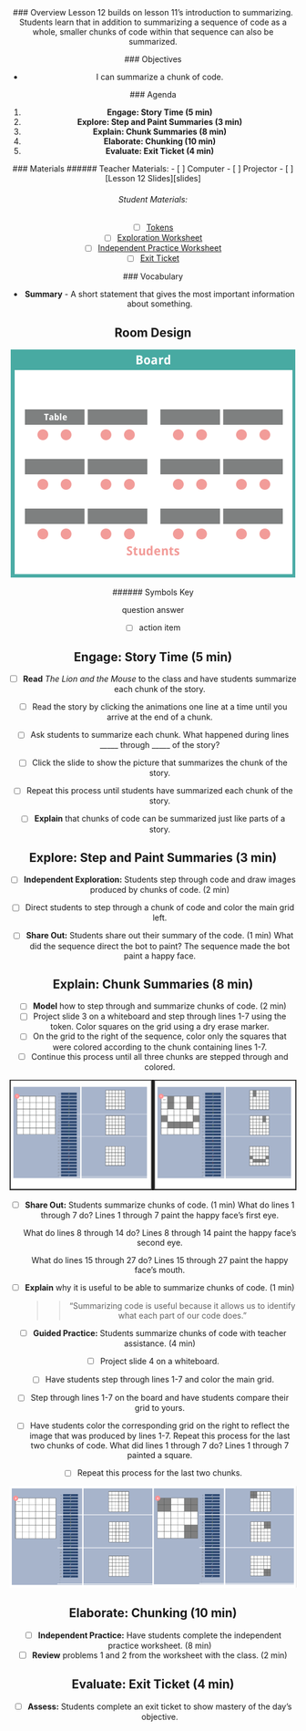 <header class='header' title='Summarizing II' subtitle='Lesson 12'/>

<notable>
<iconp src='/icons/activity.png'>### Overview</iconp>
Lesson 12 builds on lesson 11’s introduction to summarizing. Students learn that in addition to summarizing a sequence of code as a whole, smaller chunks of code within that sequence can also be summarized.


<iconp src='/icons/objectives.png'>### Objectives</iconp>
- I can summarize a chunk of code.

<iconp src='/icons/agenda.png'>### Agenda</iconp>

1. **Engage: Story Time (5 min)**
1. **Explore: Step and Paint Summaries (3 min)**
1. **Explain: Chunk Summaries (8 min)**
1. **Elaborate: Chunking (10 min)**
1. **Evaluate: Exit Ticket (4 min)**

<note>
<iconp src='/icons/materials.png'>### Materials</iconp>
###### Teacher Materials:
- [ ] Computer
- [ ] Projector
- [ ] [Lesson 12 Slides][slides]

###### Student Materials:
- [ ] [Tokens][token]
- [ ] [Exploration Worksheet][explore]
- [ ] [Independent Practice Worksheet][practice]
- [ ] [Exit Ticket][ticket]

<iconp src='/icons/vocab.png'>### Vocabulary</iconp>
- **Summary** - A short statement that gives the most important information about something.


</note>

<pagebreak/>

## Room Design
![room](./images/layout-tables.png)

<note borderLeft='2px solid green' mt='2em'>
###### Symbols Key

<iconp ml='1.65em' type='question'>question</iconp>
<iconp ml='1.65em' type='answer'>answer</iconp>
- [ ] action item

</note>

<pagebreak/>

## Engage: Story Time (5 min)
- [ ] **Read** *The Lion and the Mouse* to the class and have students summarize each chunk of the story.

- [ ] Read the story by clicking the animations one line at a time until you arrive at the end of a chunk.
- [ ] Ask students to summarize each chunk.
	<iconp type='question'>What happened during lines _____ through _____ of the story?</iconp>

- [ ] Click the slide to show the picture that summarizes the chunk of the story.
- [ ] Repeat this process until students have summarized each chunk of the story.

-  [ ] **Explain** that chunks of code can be summarized just like parts of a story.

## Explore: Step and Paint Summaries (3 min)
- [ ] **Independent Exploration:** Students step through code and draw images produced by chunks of code. (2 min)
- [ ] Direct students to step through a chunk of code and color the main grid left.

- [ ] **Share Out:** Students share out their summary of the code. (1 min)
	<iconp type='question'>What did the sequence direct the bot to paint?</iconp>
	<iconp type='answer'>The sequence made the bot paint a happy face.</iconp>

## Explain: Chunk Summaries (8 min)
- [ ] **Model** how to step through and summarize chunks of code. (2 min)
- [ ] Project slide 3 on a whiteboard and step through lines 1-7 using the token. Color squares on the grid using a dry erase marker.
- [ ] On the grid to the right of the sequence, color only the squares that were colored according to the chunk containing lines 1-7.
- [ ] Continue this process until all three chunks are stepped through and colored.

![explore](./images/explore.png)


- [ ] **Share Out:** Students summarize chunks of code. (1 min)
	<iconp type='question'>What do lines 1 through 7 do?</iconp>
	<iconp type='answer'>Lines 1 through 7 paint the happy face’s first eye.</iconp>

	<iconp type='question'>What do lines 8 through 14 do?</iconp>
	<iconp type='answer'>Lines 8 through 14 paint the happy face’s second eye.</iconp>

	<iconp type='question'>What do lines 15 through 27 do?</iconp>
	<iconp type='answer'>Lines 15 through 27 paint the happy face’s mouth.</iconp>

-  [ ] **Explain** why it is useful to be able to summarize chunks of code. (1 min)
	>> “Summarizing code is useful because it allows us to identify what each part of our code does.”

- [ ] **Guided Practice:** Students summarize chunks of code with teacher assistance. (4 min)
- [ ] Project slide 4 on a whiteboard.
- [ ] Have students step through lines 1-7 and color the main grid.
- [ ] Step through lines 1-7 on the board and have students compare their grid to yours.
- [ ] Have students color the corresponding grid on the right to reflect the image that was produced by lines 1-7. Repeat this process for the last two chunks of code.
			<iconp type='question'>What did lines 1 through 7 do?</iconp>
			<iconp type='answer'>Lines 1 through 7 painted a square.</iconp>

- [ ] Repeat this process for the last two chunks.

![explain](./images/explain.png)


## Elaborate: Chunking (10 min)
- [ ] **Independent Practice:** Have students complete the independent practice worksheet. (8 min)
- [ ] **Review** problems 1 and 2 from the worksheet with the class. (2 min)

## Evaluate: Exit Ticket (4 min)
- [ ] **Assess:** Students complete an exit ticket to show mastery of the day’s objective.

</notable>

[slides]: https://docs.google.com/presentation/d/1pkFN9tsmUkZ1pIPAlyNtKQRCqDSHKW_w3tCYqV89my0/edit#slide=id.g1c179522f9_0_53
[token]: https://drive.google.com/open?id=0B48_2vIyABioeHdfMGQ0NzgxdXc
[explore]: https://drive.google.com/open?id=0B48_2vIyABioRGFkaDB0bDBPbWM
[practice]: https://drive.google.com/open?id=0B48_2vIyABioX1pkVFVYSV8wNUk
[ticket]: https://drive.google.com/open?id=0B48_2vIyABioWkZObG1qQVF6a2s
